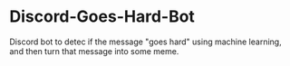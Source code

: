 # Discord-Goes-Hard-Bot
Discord bot to detec if the message "goes hard" using machine learning, and then turn that message into some meme.
